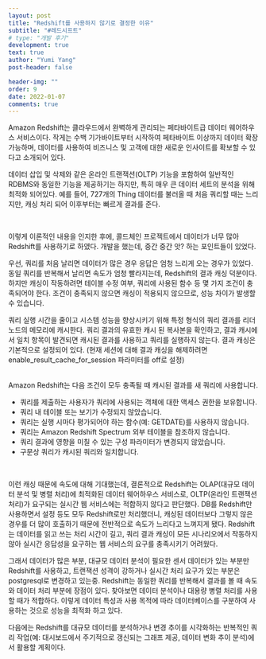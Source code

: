 ```yaml
---
layout: post
title: "Redshift를 사용하지 않기로 결정한 이유"
subtitle: "#레드시프트"
# type: "개발 후기"
development: true
text: true
author: "Yumi Yang"
post-header: false

header-img: ""
order: 9
date: 2022-01-07
comments: true
---
```


Amazon Redshift는 클라우드에서 완벽하게 관리되는 페타바이트급 데이터 웨어하우스 서비스이다.
작게는 수백 기가바이트부터 시작하여 페타바이트 이상까지 데이터 확장 가능하며, 데이터를 사용하여 비즈니스 및 고객에 대한 새로운 인사이트를 확보할 수 있다고 소개되어 있다.

데이터 삽입 및 삭제와 같은 온라인 트랜잭션(OLTP) 기능을 포함하여 일반적인 RDBMS와 동일한 기능을 제공하기는 하지만, 특히 매우 큰 데이터 세트의 분석을 위해 최적화 되어있다. 예를 들어, 727개의 Thing 데이터를 불러올 때 처음 쿼리할 때는 느리지만, 캐싱 처리 되어 이후부터는 빠르게 결과를 준다.

<br>

이렇게 이론적인 내용을 인지한 후에, 콜드체인 프로젝트에서 데이터가 너무 많아 Redshift를 사용하기로 하였다. 개발을 했는데, 중간 중간 앗? 하는 포인트들이 있었다.

우선, 쿼리를 처음 날리면 데이터가 많은 경우 응답은 엄청 느리게 오는 경우가 있었다. 동일 쿼리를 반복해서 날리면 속도가 엄청 빨라지는데, Redshift의 결과 캐싱 덕분이다. 하지만 캐싱이 작동하려면 테이블 수정 여부, 쿼리에 사용된 함수 등 몇 가지 조건이 충족되어야 한다. 조건이 충족되지 않으면 캐싱이 적용되지 않으므로, 성능 차이가 발생할 수 있습니다.

쿼리 실행 시간을 줄이고 시스템 성능을 향상시키기 위해 특정 형식의 쿼리 결과를 리더 노드의 메모리에 캐시한다. 쿼리 결과의 유효한 캐시 된 복사본을 확인하고, 결과 캐시에서 일치 항목이 발견되면 캐시된 결과를 사용하고 쿼리를 실행하지 않는다.
결과 캐싱은 기본적으로 설정되어 있다. (현재 세션에 대해 결과 캐싱을 해제하려면 enable_result_cache_for_session 파라미터를 off로 설정)

<br>
Amazon Redshift는 다음 조건이 모두 충족될 때 캐시된 결과를 새 쿼리에 사용합니다.

- 쿼리를 제출하는 사용자가 쿼리에 사용되는 객체에 대한 액세스 권한을 보유합니다.
- 쿼리 내 테이블 또는 보기가 수정되지 않았습니다.
- 쿼리는 실행 시마다 평가되어야 하는 함수(예: GETDATE)를 사용하지 않습니다.
- 쿼리는 Amazon Redshift Spectrum 외부 테이블을 참조하지 않습니다.
- 쿼리 결과에 영향을 미칠 수 있는 구성 파라미터가 변경되지 않았습니다.
- 구문상 쿼리가 캐시된 쿼리와 일치합니다.

<br>

이런 캐싱 때문에 속도에 대해 기대했는데, 결론적으로 Redshift는 OLAP(대규모 데이터 분석 및 병렬 처리)에 최적화된 데이터 웨어하우스 서비스로, OLTP(온라인 트랜잭션 처리)가 요구되는 실시간 웹 서비스에는 적합하지 않다고 판단했다. DB를 Redshift만 사용하면서 설정 등도 모두 Redshift로만 처리했더니, 캐싱된 데이터보다 그렇지 않은 경우를 더 많이 호출하기 때문에 전반적으로 속도가 느리다고 느껴지게 됐다. Redshift는 데이터를 읽고 쓰는 처리 시간이 길고, 쿼리 결과 캐싱이 모든 시나리오에서 작동하지 않아 실시간 응답성을 요구하는 웹 서비스의 요구를 충족시키기 어려웠다.

그래서 데이터가 많은 부분, 대규모 데이터 분석이 필요한 센서 데이터가 있는 부분만 Redshift를 사용하고, 트랜잭션 성격이 강하거나 실시간 처리 요구가 있는 부분은 postgresql로 변경하고 있는중. Redshift는 동일한 쿼리를 반복해서 결과를 볼 때 속도와 데이터 처리 부분에 장점이 있다. 찾아보면 데이터 분석이나 대용량 병렬 처리를 사용할 때가 적합하다. 이렇게 데이터 특성과 사용 목적에 따라 데이터베이스를 구분하여 사용하는 것으로 성능을 최적화 하고 있다.

다음에는 Redshift를 대규모 데이터를 분석하거나 변경 추이를 시각화하는 반복적인 쿼리 작업(예: 대시보드에서 주기적으로 갱신되는 그래프 제공, 데이터 변화 추이 분석)에서 활용할 계획이다.
<br><br>
